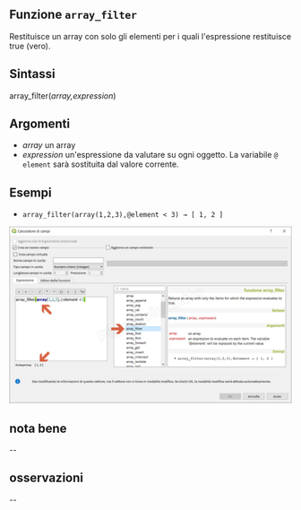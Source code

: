 ## Funzione `array_filter`

Restituisce un array con solo gli elementi per i quali l'espressione restituisce true (vero).

## Sintassi

array_filter(_array,expression_)

## Argomenti

* _array_ un array
* _expression_ un'espressione da valutare su ogni oggetto. La variabile `@ element` sarà sostituita dal valore corrente.

## Esempi

* `array_filter(array(1,2,3),@element < 3) → [ 1, 2 ]`

![](/img/arrays/array_filter/array_filter1.png)

## nota bene

--

## osservazioni

--
